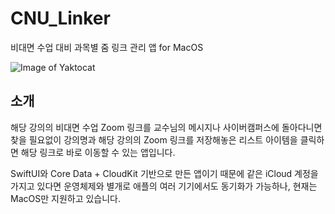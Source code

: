 # CNU_Linker
비대면 수업 대비 과목별 줌 링크 관리 앱 for MacOS


![Image of Yaktocat](https://github.com/eraser3031/Readme-Images/blob/master/CNU_Linker_Main.png)

## 소개

해당 강의의 비대면 수업 Zoom 링크를 교수님의 메시지나 사이버캠퍼스에 돌아다니면 찾을 필요없이 강의명과 해당 강의의 Zoom 링크를 저장해놓은 리스트 아이템을 클릭하면
해당 링크로 바로 이동할 수 있는 앱입니다.

SwiftUI와 Core Data + CloudKit 기반으로 만든 앱이기 때문에 같은 iCloud 계정을 가지고 있다면 운영체제와 별개로 애플의 여러 기기에서도 동기화가 가능하나, 현재는 MacOS만 지원하고 있습니다.

